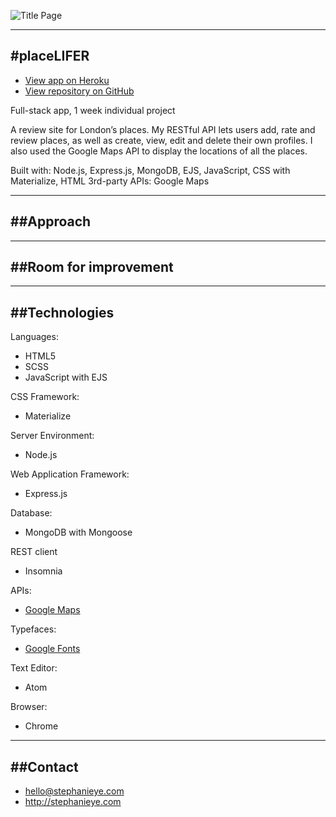 ![Title Page](http://stephslye.github.io/images/placelifer.png)

------------------
#placeLIFER
------------------

* [View app on Heroku](https://placelifer.herokuapp.com/)
* [View repository on GitHub](https://github.com/stephslye/placelifer)

Full-stack app, 1 week individual project

A review site for London’s places. My RESTful API lets users add, rate and review places, as well as create, view, edit and delete their own profiles. I also used the Google Maps API to display the locations of all the places.

Built with: Node.js, Express.js, MongoDB, EJS, JavaScript, CSS with Materialize, HTML
3rd-party APIs: Google Maps

----------
##Approach
----------


----------------------
##Room for improvement
----------------------


--------------
##Technologies
--------------
Languages:
* HTML5
* SCSS
* JavaScript with EJS

CSS Framework:
* Materialize

Server Environment:
* Node.js

Web Application Framework:
* Express.js

Database:
* MongoDB with Mongoose

REST client
* Insomnia

APIs:
* [Google Maps](https://developers.google.com/maps/documentation/)

Typefaces:
* [Google Fonts](http://fonts.google.com)

Text Editor:
* Atom

Browser:
* Chrome

---------
##Contact
---------

* hello@stephanieye.com
* http://stephanieye.com
